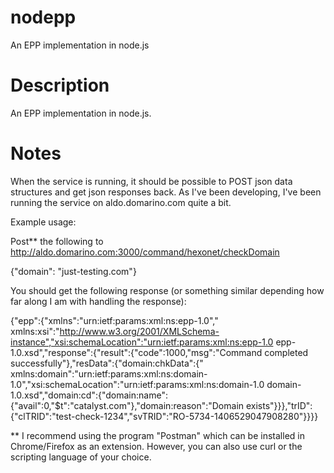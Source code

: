 nodepp
======

An EPP implementation in node.js

Description
===========

An EPP implementation in node.js.


Notes
=====


When the service is running, it should be possible to POST json data
structures and get json responses back.  As I've been developing, I've been
running the service on aldo.domarino.com quite a bit.


Example usage:

Post** the following to http://aldo.domarino.com:3000/command/hexonet/checkDomain

{"domain": "just-testing.com"}



You should get the following response (or something similar depending how far
along I am with handling the response):

{"epp":{"xmlns":"urn:ietf:params:xml:ns:epp-1.0"," xmlns:xsi":"http://www.w3.org/2001/XMLSchema-instance","xsi:schemaLocation":"urn:ietf:params:xml:ns:epp-1.0 epp-1.0.xsd","response":{"result":{"code":1000,"msg":"Command completed successfully"},"resData":{"domain:chkData":{" xmlns:domain":"urn:ietf:params:xml:ns:domain-1.0","xsi:schemaLocation":"urn:ietf:params:xml:ns:domain-1.0 domain-1.0.xsd","domain:cd":{"domain:name":{"avail":0,"$t":"catalyst.com"},"domain:reason":"Domain exists"}}},"trID":{"clTRID":"test-check-1234","svTRID":"RO-5734-1406529047908280"}}}}






** I recommend using the program "Postman" which can be installed in
Chrome/Firefox as an extension. However, you can also use curl or the
scripting language of your choice.
